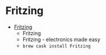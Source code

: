 # Fritzing
- [Fritzing](https://fritzing.org/home/)
  -  Fritzing
  - Fritzing - electronics made easy
  - `brew cask install Fritzing`
